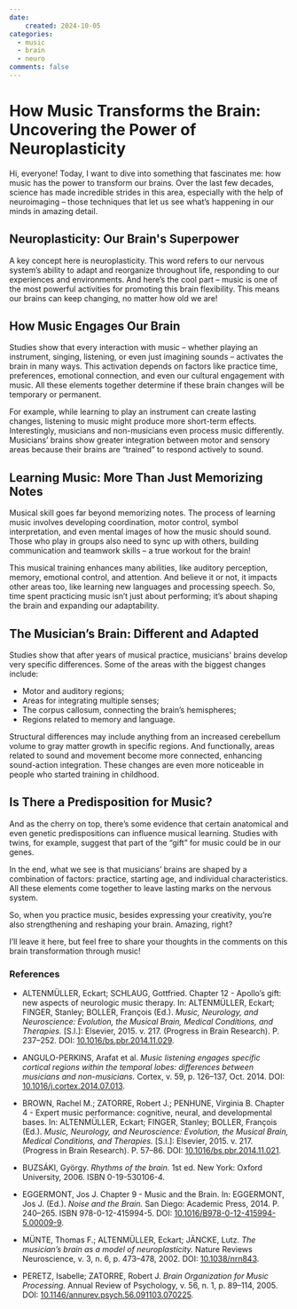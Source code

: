 ```yaml
---
date:
    created: 2024-10-05
categories:
  - music
  - brain
  - neuro
comments: false
---
```


# How Music Transforms the Brain: Uncovering the Power of Neuroplasticity

Hi, everyone! Today, I want to dive into something that fascinates me: how music has the power to transform our brains. Over the last few decades, science has made incredible strides in this area, especially with the help of neuroimaging – those techniques that let us see what’s happening in our minds in amazing detail.

<!-- more -->

## Neuroplasticity: Our Brain's Superpower

A key concept here is neuroplasticity. This word refers to our nervous system’s ability to adapt and reorganize throughout life, responding to our experiences and environments. And here’s the cool part – music is one of the most powerful activities for promoting this brain flexibility. This means our brains can keep changing, no matter how old we are!

## How Music Engages Our Brain

Studies show that every interaction with music – whether playing an instrument, singing, listening, or even just imagining sounds – activates the brain in many ways. This activation depends on factors like practice time, preferences, emotional connection, and even our cultural engagement with music. All these elements together determine if these brain changes will be temporary or permanent.

For example, while learning to play an instrument can create lasting changes, listening to music might produce more short-term effects. Interestingly, musicians and non-musicians even process music differently. Musicians’ brains show greater integration between motor and sensory areas because their brains are “trained” to respond actively to sound.

## Learning Music: More Than Just Memorizing Notes

Musical skill goes far beyond memorizing notes. The process of learning music involves developing coordination, motor control, symbol interpretation, and even mental images of how the music should sound. Those who play in groups also need to sync up with others, building communication and teamwork skills – a true workout for the brain!

This musical training enhances many abilities, like auditory perception, memory, emotional control, and attention. And believe it or not, it impacts other areas too, like learning new languages and processing speech. So, time spent practicing music isn’t just about performing; it’s about shaping the brain and expanding our adaptability.

## The Musician’s Brain: Different and Adapted

Studies show that after years of musical practice, musicians' brains develop very specific differences. Some of the areas with the biggest changes include:
- Motor and auditory regions;
- Areas for integrating multiple senses;
- The corpus callosum, connecting the brain’s hemispheres;
- Regions related to memory and language.

Structural differences may include anything from an increased cerebellum volume to gray matter growth in specific regions. And functionally, areas related to sound and movement become more connected, enhancing sound-action integration. These changes are even more noticeable in people who started training in childhood.

## Is There a Predisposition for Music?

And as the cherry on top, there’s some evidence that certain anatomical and even genetic predispositions can influence musical learning. Studies with twins, for example, suggest that part of the “gift” for music could be in our genes.

In the end, what we see is that musicians’ brains are shaped by a combination of factors: practice, starting age, and individual characteristics. All these elements come together to leave lasting marks on the nervous system.

So, when you practice music, besides expressing your creativity, you’re also strengthening and reshaping your brain. Amazing, right?

I’ll leave it here, but feel free to share your thoughts in the comments on this brain transformation through music!

### References

- ALTENMÜLLER, Eckart; SCHLAUG, Gottfried. Chapter 12 - Apollo’s gift: new aspects of neurologic music therapy. In: ALTENMÜLLER, Eckart; FINGER, Stanley; BOLLER, François (Ed.). *Music, Neurology, and Neuroscience: Evolution, the Musical Brain, Medical Conditions, and Therapies.* [S.l.]: Elsevier, 2015. v. 217. (Progress in Brain Research). P. 237–252. DOI: [10.1016/bs.pbr.2014.11.029](https://doi.org/10.1016/bs.pbr.2014.11.029).

- ANGULO-PERKINS, Arafat et al. *Music listening engages specific cortical regions within the temporal lobes: differences between musicians and non-musicians.* Cortex, v. 59, p. 126–137, Oct. 2014. DOI: [10.1016/j.cortex.2014.07.013](https://doi.org/10.1016/j.cortex.2014.07.013).

- BROWN, Rachel M.; ZATORRE, Robert J.; PENHUNE, Virginia B. Chapter 4 - Expert music performance: cognitive, neural, and developmental bases. In: ALTENMÜLLER, Eckart; FINGER, Stanley; BOLLER, François (Ed.). *Music, Neurology, and Neuroscience: Evolution, the Musical Brain, Medical Conditions, and Therapies.* [S.l.]: Elsevier, 2015. v. 217. (Progress in Brain Research). P. 57–86. DOI: [10.1016/bs.pbr.2014.11.021](https://doi.org/10.1016/bs.pbr.2014.11.021).

- BUZSÁKI, György. *Rhythms of the brain.* 1st ed. New York: Oxford University, 2006. ISBN 0-19-530106-4.

- EGGERMONT, Jos J. Chapter 9 - Music and the Brain. In: EGGERMONT, Jos J. (Ed.). *Noise and the Brain.* San Diego: Academic Press, 2014. P. 240–265. ISBN 978-0-12-415994-5. DOI: [10.1016/B978-0-12-415994-5.00009-9](https://doi.org/10.1016/B978-0-12-415994-5.00009-9).

- MÜNTE, Thomas F.; ALTENMÜLLER, Eckart; JÄNCKE, Lutz. *The musician’s brain as a model of neuroplasticity.* Nature Reviews Neuroscience, v. 3, n. 6, p. 473–478, 2002. DOI: [10.1038/nrn843](https://doi.org/10.1038/nrn843).

- PERETZ, Isabelle; ZATORRE, Robert J. *Brain Organization for Music Processing.* Annual Review of Psychology, v. 56, n. 1, p. 89–114, 2005. DOI: [10.1146/annurev.psych.56.091103.070225](https://doi.org/10.1146/annurev.psych.56.091103.070225).

